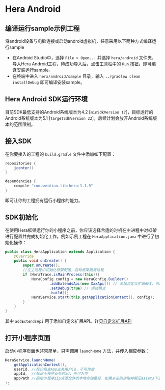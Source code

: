# Hera Android

## 编译运行sample示例工程

将android设备与电脑连接或启动android虚拟机，任意采用以下两种方式编译运行sample

* 在Android Studio中，选择 `File > Open...` 并选择 `hera/android` 文件夹，导入Hera Android工程，待成功导入后，点击工具栏中的 `Run` 按钮，即可编译安装运行sample。
* 在终端中进入 `hera/android/sample` 目录，输入 `../gradlew clean installDebug` 即可编译安装sample。

## Hera Android SDK运行环境

目前SDK最低支持的Android系统版本为4.2 [`minSdkVersion 17`]，目标运行的Android系统版本为5.1 [`targetSdkVersion 22`]，后续计划会放开Android系统版本的范围限制。

## 接入SDK

在你要接入的工程的 `build.gradle` 文件中添加如下配置：

```gradle
repositories {
    jcenter()
}

dependencies {
    compile "com.weidian.lib:hera:1.1.0"
}
```

即可让你的工程拥有运行小程序的能力。

## SDK初始化

在使用Hera框架运行你的小程序之前，你应该选择合适的时机在主进程中对框架进行配置并完成初始化工作，例如示例工程在 `HeraApplication.java` 中进行了初始化操作：

```java
public class HeraApplication extends Application {
    @Override
    public void onCreate() {
        super.onCreate();
        //在主进程中初始化框架配置，启动框架服务进程
        if (HeraTrace.isMainProcess(this)){
            HeraConfig config = new HeraConfig.Builder()
                    .addExtendsApi(new XxxApi()) // 添加自定义扩展API，可连续调用添加或传入一组api列表
                    .setDebug(true) // 调试模式
                    .build();
            HeraService.start(this.getApplicationContext(), config);
        }
    }
}
```

其中 `addExtendsApi` 用于添加自定义扩展API。详见[自定义扩展API](../docs/zh-cn/Others/API-Extend.md)

## 打开小程序页面

启动小程序页面也非常简单，只需调用 `launchHome` 方法，并传入相应参数：

```java
HeraService.launchHome(
    getApplicationContext(),
    userId, //标识宿主App业务用户id，不可为空
    appId,  //标识小程序业务的id，不可为空
    appPath //指定小程序zip资源文件的本地存储路径，如果未空则读取并解压assets下以appId命名的zip文件
);
```
